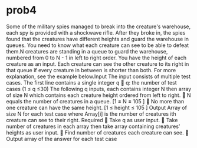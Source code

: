# prob4

Some of the military spies managed to break into the creature's warehouse, each spy is provided with a shockwave rifle. After they broke in, the spies found that the creatures have different heights and guard the warehouse in queues. You need to know what each creature can see to be able to defeat them.N creatures are standing in a queue to guard the warehouse, numbered from 0 to N - 1 in left to right order. You have the height of each creature as an input. Each creature can see the other creature to its right in that queue if every creature in between is shorter than both. For more explanation, see the example below.Input The input consists of multiple test cases. The first line contains a single integer q  q: the number of test cases (1 ≤ q ≤30) The following q inputs, each contains integer N then array of size N which contains each creature height ordered from left to right.  N equals the number of creatures in a queue. [1 ≤ N ≤ 105 ]  No more than one creature can have the same height. [1 ≤ height ≤ 105 ]  Output Array of size N for each test case where Array[i] is the number of creatures ith creature can see to their right.  Required  Take q as user input.  Take number of creatures in each array then take array containing creatures’ heights as user input.  Find number of creatures each creature can see.  Output array of the answer for each test case
